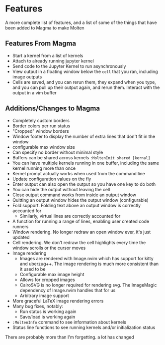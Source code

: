 
# Features

A more complete list of features, and a list of some of the things that have been added to Magma to
make Molten

## Features From Magma

- Start a kernel from a list of kernels
- Attach to already running jupyter kernel
- Send code to the Jupyter Kernel to run asynchronously
- View output in a floating window below the `cell` that you ran, including image outputs
- Cells are saved, and you can rerun them, they expand when you type, and you can pull up their
output again, and rerun them. Interact with the output in a vim buffer

## Additions/Changes to Magma

- Completely custom borders
- Border colors per run status
- "Cropped" window borders
- Window footer to display the number of extra lines that don't fit in the window
- configurable max window size
- Can specify no border without minimal style
- Buffers can be shared across kernels `:MoltenInit shared [kernal]`
- You can have multiple kernels running in one buffer, including the same kernel running more than
once
- Kernel prompt actually works when used from the command line
- Update configuration values on the fly
- Enter output can also open the output so you have one key to do both
- You can hide the output without leaving the cell
- Close output command works from inside an output window
- Quitting an output window hides the output window (configurable)
- Fold support. Folding text above an output window is correctly accounted for
    - Similarly, virtual lines are correctly accounted for
- A function for running a range of lines, enabling user created code runners
- Window rendering. No longer redraw an open window ever, it's just updated
- Cell rendering. We don't redraw the cell highlights every time the window scrolls or the cursor
moves
- Image rendering
    - Images are rendered with Image.nvim which has support for kitty and uberzug++. The image
    rendering is much more consistent than it used to be
    - Configurable max image height
    - Allows for cropped images
    - CairoSVG is no longer required for rendering svg. The ImageMagic dependency of Image.nvim
    handles that for us
    - Arbitrary image support
- More graceful LaTeX image rendering errors
- Many bug fixes, notably:
    - Run status is working again
    - Save/load is working again
- `:MoltenInfo` command to see information about kernels
- Status line functions to see running kernels and/or initialization status

There are probably more than I'm forgetting. a lot has changed
